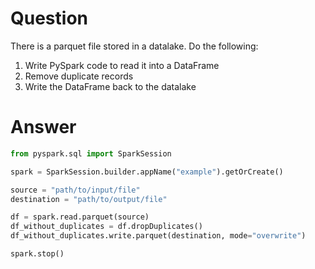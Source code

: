 # Question

There is a parquet file stored in a datalake. Do the following:
1. Write PySpark code to read it into a DataFrame
2. Remove duplicate records
3. Write the DataFrame back to the datalake

# Answer
```python
from pyspark.sql import SparkSession

spark = SparkSession.builder.appName("example").getOrCreate()

source = "path/to/input/file"
destination = "path/to/output/file"

df = spark.read.parquet(source)
df_without_duplicates = df.dropDuplicates()
df_without_duplicates.write.parquet(destination, mode="overwrite")

spark.stop()
```
